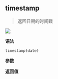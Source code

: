 ## timestamp

> 返回日期的时间戳

![](https://img.shields.io/badge/-Date-blue)

**语法**

`timestamp(date)`

**参数**

**返回值**
